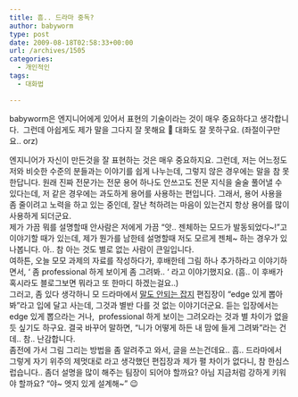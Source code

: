 ```yaml
---
title: 흠.. 드라마 중독?
author: babyworm
type: post
date: 2009-08-18T02:58:33+00:00
url: /archives/1505
categories:
  - 개인적인
tags:
  - 대화법

---
```

babyworm은 엔지니어에게 있어서 표현의 기술이라는 것이 매우 중요하다고 생각합니다. &nbsp;그런데 아쉽게도 제가 말을 그다지 잘 못해요 🙂 대화도 잘 못하구요. (좌절이구만요.. orz)

<div>
</div>

<div>
  엔지니어가 자신이 만든것을 잘 표현하는 것은 매우 중요하지요. 그런데, 저는 어느정도 저와 비슷한 수준의 분들과는 이야기를 쉽게 나누는데, 그렇지 않은 경우에는 말을 참 못한답니다. 원래 진짜 전문가는 전문 용어 하나도 안쓰고도 전문 지식을 술술 풀어낼 수 있다는데, 저 같은 경우에는 과도하게 용어를 사용하는 편입니다. 그래서, 용어 사용을 좀 줄이려고 노력을 하고 있는 중인데, 잘난 척하려는 마음이 있는건지 항상 용어를 많이 사용하게 되더군요.
</div>

<div>
</div>

<div>
  제가 가끔 뭐를 설명할때 안사람은 저에게 가끔 &#8220;앗.. 젠체하는 모드가 발동되었다~!&#8221;고 이야기할 때가 있는데, 제가 뭔가를 남한테 설명할때 저도 모르게 젠체~ 하는 경우가 있나봅니다. 아.. 참 아는 것도 별로 없는 사람이 큰일입니다.
</div>

<div>
</div>

<div>
  여하튼, 오늘 모모 과제의 자료를 작성하다가, 후배한테 그림 하나 추가하라고 이야기하면서, &#8216; 좀 professional 하게 보이게 좀 그려봐.. &#8216; 라고 이야기했지요. (흠.. 이 후배가 혹시라도 블로그보면 뭐라고 또 한마디 하겠는걸요..)
</div>

<div>
</div>

<div>
  그러고, 좀 있다 생각하니 모 드라마에서 <a href="http://ozzyz.egloos.com/4207899" target="_blank">말도 안되는 잡지</a> 편집장이 &#8220;edge 있게 뽑아봐&#8221;라고 입에 달고 사는데, 그것과 별반 다를 것 없는 이야기더군요. 듣는 입장에서는 edge 있게 뽑으라는 거나, &nbsp;professional 하게 보이는 그려오라는 것과 별 차이가 없을듯 싶기도 하구요. 결국 바꾸어 말하면, &#8220;니가 어떻게 하든 내 맘에 들게 그려봐&#8221;라는 건데.. 참.. 난감합니다.
</div>

<div>
</div>

<div>
  좀전에 가서 그림 그리는 방법을 좀 알려주고 와서, 글을 쓰는건데요.. 흠.. 드라마에서 그렇게 자기 위주의 제멋대로 라고 생각했던 편집장과 제가 펼 차이가 없다니, 참 한심스럽습니다.. 좀더 설명을 많이 해주는 팀장이 되어야 할까요? 아님 지금처럼 강하게 키워야 할까요? &#8220;야~ 엣지 있게 설계해~&#8221; 😉
</div>

<div>
</div>

<div>
  </p> 
  
  <div>
  </div>
</div>